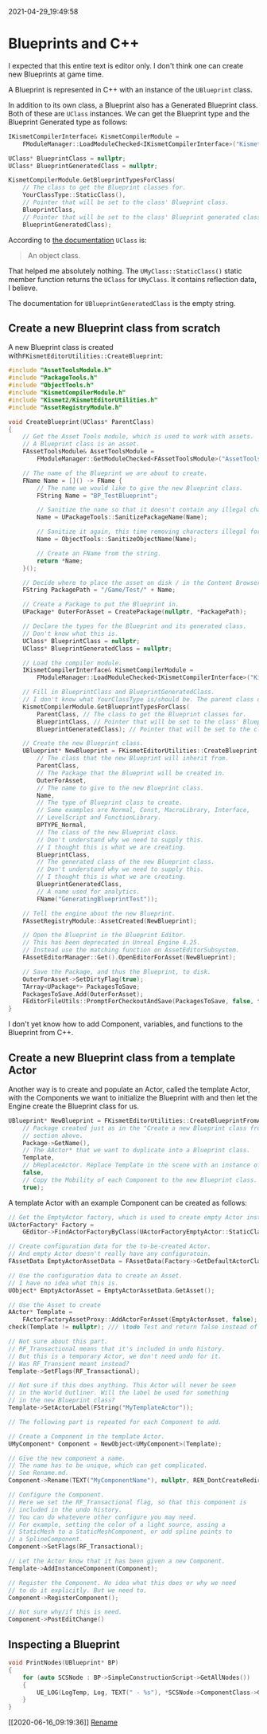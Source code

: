 2021-04-29_19:49:58

# Blueprints and C++

I expected that this entire text is editor only.
I don't think one can create new Blueprints at game time.

A Blueprint is represented in C++ with an instance of the `UBlueprint` class.

In addition to its own class, a Blueprint also has a Generated Blueprint class.
Both of these are `UClass` instances.
We can get the Blueprint type and the Blueprint Generated type as follows:
```cpp
IKismetCompilerInterface& KismetCompilerModule = 
    FModuleManager::LoadModuleChecked<IKismetCompilerInterface>("KismetCompiler");

UClass* BlueprintClass = nullptr;
UClass* BlueprintGeneratedClass = nullptr;

KismetCompilerModule.GetBlueprintTypesForClass(
    // The class to get the Blueprint classes for.
    YourClassType::StaticClass(),
    // Pointer that will be set to the class' Blueprint class.
    BlueprintClass, 
    // Pointer that will be set to the class' Blueprint generated class.
    BlueprintGeneratedClass);
```

According to [the documentation](https://docs.unrealengine.com/en-US/API/Runtime/CoreUObject/UObject/UClass/index.html) `UClass` is:

> An object class.

That helped me absolutely nothing.
The `UMyClass::StaticClass()` static member function returns the `UClass` for `UMyClass`.
It contains reflection data, I believe.


The documentation for `UBlueprintGeneratedClass` is the empty string.


## Create a new Blueprint class from scratch

A new Blueprint class is created with`FKismetEditorUtilities::CreateBlueprint`:
```cpp
#include "AssetToolsModule.h"
#include "PackageTools.h"
#include "ObjectTools.h"
#include "KismetCompilerModule.h"
#include "Kismet2/KismetEditorUtilities.h"
#include "AssetRegistryModule.h"

void CreateBlueprint(UClass* ParentClass)
{
    // Get the Asset Tools module, which is used to work with assets.
    // A Blueprint class is an asset.
    FAssetToolsModule& AssetToolsModule =
        FModuleManager::GetModuleChecked<FAssetToolsModule>("AssetTools");

    // The name of the Blueprint we are about to create.
    FName Name = []() -> FName {
        // The name we would like to give the new Blueprint class.
        FString Name = "BP_TestBlueprint";

        // Sanitize the name so that it doesn't contain any illegal characters for use in package names.
        Name = UPackageTools::SanitizePackageName(Name);

        // Sanitize it again, this time removing characters illegal for use in object names.
        Name = ObjectTools::SanitizeObjectName(Name);

        // Create an FName from the string.
        return *Name;
    }();

    // Decide where to place the asset on disk / in the Content Browser.
    FString PackagePath = "/Game/Test/" + Name;

    // Create a Package to put the Blueprint in.
    UPackage* OuterForAsset = CreatePackage(nullptr, *PackagePath);

    // Declare the types for the Blueprint and its generated class.
    // Don't know what this is.
    UClass* BlueprintClass = nullptr;
    UClass* BlueprintGeneratedClass = nullptr;

    // Load the compiler module.
    IKismetCompilerInterface& KismetCompilerModule =
        FModuleManager::LoadModuleChecked<IKismetCompilerInterface>("KismetCompiler");

    // Fill in BlueprintClass and BlueprintGeneratedClass.
    // I don't know what YourClassType is/should be. The parent class of our new Blueprint class?
    KismetCompilerModule.GetBlueprintTypesForClass(
        ParentClass, // The class to get the Blueprint classes for.
        BlueprintClass, // Pointer that will be set to the class' Blueprint class.
        BlueprintGeneratedClass); // Pointer that will be set to the class' Blueprint generated class.

    // Create the new Blueprint class.
    UBlueprint* NewBlueprint = FKismetEditorUtilities::CreateBlueprint(
        // The class that the new Blueprint will inherit from.
        ParentClass,
        // The Package that the Blueprint will be created in.
        OuterForAsset,
        // The name to give to the new Blueprint class.
        Name,
        // The type of Blueprint class to create.
        // Some examples are Normal, Const, MacroLibrary, Interface,
        // LevelScript and FunctionLibrary.
        BPTYPE_Normal,
        // The class of the new Blueprint class.
        // Don't understand why we need to supply this.
        // I thought this is what we are creating.
        BlueprintClass,
        // The generated class of the new Blueprint class.
        // Don't understand why we need to supply this.
        // I thought this is what we are creating.
        BlueprintGeneratedClass,
        // A name used for analytics.
        FName("GeneratingBlueprintTest"));

    // Tell the engine about the new Blueprint.
    FAssetRegistryModule::AssetCreated(NewBlueprint);

    // Open the Blueprint in the Blueprint Editor.
    // This has been deprecated in Unreal Engine 4.25.
    // Instead use the matching function on AssetEditorSubsystem.
    FAssetEditorManager::Get().OpenEditorForAsset(NewBlueprint);

    // Save the Package, and thus the Blueprint, to disk.
    OuterForAsset->SetDirtyFlag(true);
    TArray<UPackage*> PackagesToSave;
    PackagesToSave.Add(OuterForAsset);
    FEditorFileUtils::PromptForCheckoutAndSave(PackagesToSave, false, false);
}
```

I don't yet know how to add Component, variables, and functions to the Blueprint from C++.


## Create a new Blueprint class from a template Actor

Another way is to create and populate an Actor, called the template Actor, with the Components we want to initialize the Blueprint with and then let the Engine create the Blueprint class for us.

```cpp
UBlueprint* NewBlueprint = FKismetEditorUtilities::CreateBlueprintFromActor(
    // Package created just as in the "Create a new Blueprint class from scratch"
    // section above.
    Package->GetName(),
    // The AActor* that we want to duplicate into a Blueprint class.
    Template,
    // bReplaceActor. Replace Template in the scene with an instance of the new Blueprint class.
    false,
    // Copy the Mobility of each Component to the new Blueprint class.
    true);
```


A template Actor with an example Component can be created as follows:
```cpp
// Get the EmptyActor factory, which is used to create empty Actor instances.
UActorFactory* Factory =
    GEditor->FindActorFactoryByClass(UActorFactoryEmptyActor::StaticClass());

// Create configuration data for the to-be-created Actor.
// And empty Actor doesn't really have any configuratoin.
FAssetData EmptyActorAssetData = FAssetData(Factory->GetDefaultActorClass(FAssetData()));

// Use the configuration data to create an Asset.
// I have no idea what this is.
UObject* EmptyActorAsset = EmptyActorAssetData.GetAsset();

// Use the Asset to create 
AActor* Template =
    FActorFactoryAssetProxy::AddActorForAsset(EmptyActorAsset, false);
check(Template != nullptr); /// \todo Test and return false instead of check?

// Not sure about this part.
// RF_Transactional means that it's included in undo history.
// But this is a temporary Actor, we don't need undo for it.
// Was RF_Transient meant instead?
Template->SetFlags(RF_Transactional);

// Not sure if this does anything. This Actor will never be seen
// in the World Outliner. Will the label be used for something
// in the new Blueprint class?
Template->SetActorLabel(FString("MyTemplateActor"));

// The following part is repeated for each Component to add.

// Create a Component in the template Actor.
UMyComponent* Component = NewObject<UMyComponent>(Template);

// Give the new component a name.
// The name has to be unique, which can get complicated.
// See Rename.md.
Component->Rename(TEXT("MyComponentName"), nullptr, REN_DontCreateRedirectors);

// Configure the Component.
// Here we set the RF_Transactional flag, so that this component is
// included in the undo history.
// You can do whatevere other configure you may need.
// For example, setting the color of a light source, assing a
// StaticMesh to a StaticMeshComponent, or add spline points to
// a SplineComponent.
Component->SetFlags(RF_Transactional);

// Let the Actor know that it has been given a new Component.
Template->AddInstanceComponent(Component);

// Register the Component. No idea what this does or why we need
// to do it explicitly. But we need to.
Component->RegisterComponent();

// Not sure why/if this is need.
Component->PostEditChange()
```

## Inspecting a Blueprint
```cpp
void PrintNodes(UBlueprint* BP)
{
    for (auto SCSNode : BP->SimpleConstructionScript->GetAllNodes())
    {
        UE_LOG(LogTemp, Log, TEXT(" - %s"), *SCSNode->ComponentClass->GetFName().ToString());
    }
}
```

[[2020-06-16_09:19:36]] [Rename](./Rename.md)  